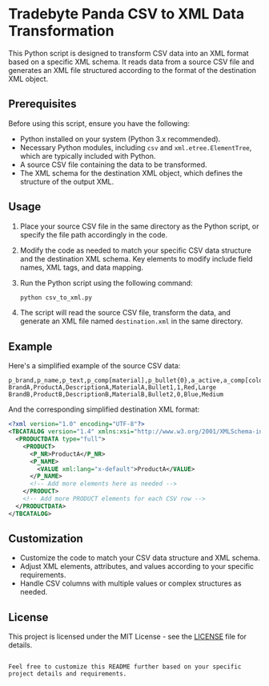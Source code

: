 # Tradebyte Panda CSV to XML Data Transformation

This Python script is designed to transform CSV data into an XML format based on a specific XML schema. It reads data from a source CSV file and generates an XML file structured according to the format of the destination XML object.

## Prerequisites

Before using this script, ensure you have the following:

- Python installed on your system (Python 3.x recommended).
- Necessary Python modules, including `csv` and `xml.etree.ElementTree`, which are typically included with Python.
- A source CSV file containing the data to be transformed.
- The XML schema for the destination XML object, which defines the structure of the output XML.

## Usage

1. Place your source CSV file in the same directory as the Python script, or specify the file path accordingly in the code.

2. Modify the code as needed to match your specific CSV data structure and the destination XML schema. Key elements to modify include field names, XML tags, and data mapping.

3. Run the Python script using the following command:

   ```bash
   python csv_to_xml.py
   ```

4. The script will read the source CSV file, transform the data, and generate an XML file named `destination.xml` in the same directory.

## Example

Here's a simplified example of the source CSV data:

```csv
p_brand,p_name,p_text,p_comp[material],p_bullet{0},a_active,a_comp[color],a_comp[size]
BrandA,ProductA,DescriptionA,MaterialA,Bullet1,1,Red,Large
BrandB,ProductB,DescriptionB,MaterialB,Bullet2,0,Blue,Medium
```

And the corresponding simplified destination XML format:

```xml
<?xml version="1.0" encoding="UTF-8"?>
<TBCATALOG version="1.4" xmlns:xsi="http://www.w3.org/2001/XMLSchema-instance" xsi:noNamespaceSchemaLocation="http://api.trade-server.net/schema/all_in_one/tb-cat_1_4_import.xsd">
  <PRODUCTDATA type="full">
    <PRODUCT>
      <P_NR>ProductA</P_NR>
      <P_NAME>
        <VALUE xml:lang="x-default">ProductA</VALUE>
      </P_NAME>
      <!-- Add more elements here as needed -->
    </PRODUCT>
    <!-- Add more PRODUCT elements for each CSV row -->
  </PRODUCTDATA>
</TBCATALOG>
```

## Customization

- Customize the code to match your CSV data structure and XML schema.
- Adjust XML elements, attributes, and values according to your specific requirements.
- Handle CSV columns with multiple values or complex structures as needed.

## License

This project is licensed under the MIT License - see the [LICENSE](LICENSE) file for details.
```

Feel free to customize this README further based on your specific project details and requirements.
